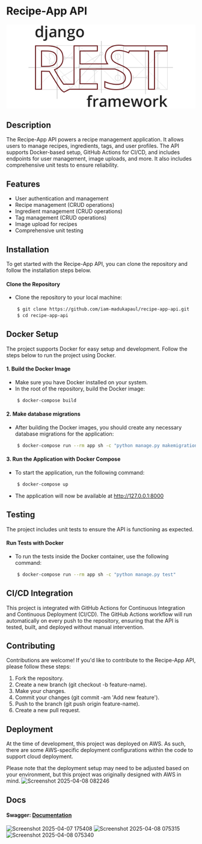# Recipe-App API

![alt text](https://github.com/kayprogrammer/socialnet-v1/blob/main/display/drf.png?raw=true)


## Description
The Recipe-App API powers a recipe management application. It allows users to manage recipes, ingredients, tags, and user profiles. The API supports Docker-based setup, GitHub Actions for CI/CD, and includes endpoints for user management, image uploads, and more. It also includes comprehensive unit tests to ensure reliability.

## Features

* User authentication and management
* Recipe management (CRUD operations)
* Ingredient management (CRUD operations)
* Tag management (CRUD operations)
* Image upload for recipes
* Comprehensive unit testing

## Installation
To get started with the Recipe-App API, you can clone the repository and follow the installation steps below.

#### Clone the Repository
* Clone the repository to your local machine:
```bash
    $ git clone https://github.com/iam-madukapaul/recipe-app-api.git
    $ cd recipe-app-api
```

## Docker Setup
The project supports Docker for easy setup and development. Follow the steps below to run the project using Docker.

#### 1. Build the Docker Image
* Make sure you have Docker installed on your system.
* In the root of the repository, build the Docker image:
```bash
    $ docker-compose build
```
#### 2. Make database migrations
* After building the Docker images, you should create any necessary database migrations for the application:
```bash
    $ docker-compose run --rm app sh -c "python manage.py makemigrations"
```

#### 3. Run the Application with Docker Compose
* To start the application, run the following command:
```bash
    $ docker-compose up
```
* The application will now be available at http://127.0.0.1:8000

## Testing
The project includes unit tests to ensure the API is functioning as expected.

#### Run Tests with Docker
* To run the tests inside the Docker container, use the following command:
```bash
    $ docker-compose run --rm app sh -c "python manage.py test"
```

## CI/CD Integration
This project is integrated with GitHub Actions for Continuous Integration and Continuous Deployment (CI/CD). The GitHub Actions workflow will run automatically on every push to the repository, ensuring that the API is tested, built, and deployed without manual intervention.

## Contributing
Contributions are welcome! If you'd like to contribute to the Recipe-App API, please follow these steps:

1. Fork the repository.
2. Create a new branch (git checkout -b feature-name).
3. Make your changes.
4. Commit your changes (git commit -am 'Add new feature').
5. Push to the branch (git push origin feature-name).
6. Create a new pull request.

## Deployment
At the time of development, this project was deployed on AWS. As such, there are some AWS-specific deployment configurations within the code to support cloud deployment.

Please note that the deployment setup may need to be adjusted based on your environment, but this project was originally designed with AWS in mind.
![Screenshot 2025-04-08 082246](https://github.com/user-attachments/assets/0f353b0e-764b-487a-b293-9fbabb21edf1)

## Docs
#### Swagger: [Documentation](https://swagger.io/docs/)
![Screenshot 2025-04-07 175408](https://github.com/user-attachments/assets/75faa7ca-a35a-4f89-947b-19ea00b6fd37)
![Screenshot 2025-04-08 075315](https://github.com/user-attachments/assets/526507ed-e11b-4490-ba2f-e910cbce9264)
![Screenshot 2025-04-08 075340](https://github.com/user-attachments/assets/2f576833-ffa6-4c14-ba30-7c86abc9ba7b)

